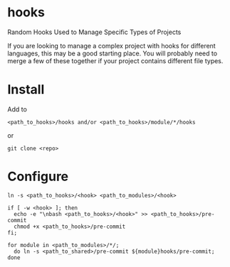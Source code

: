 hooks
========

Random Hooks Used to Manage Specific Types of Projects

If you are looking to manage a complex project with hooks for different languages, this may be a good starting place.
You will probably need to merge a few of these together if your project contains different file types.

# Install

Add to 
```
<path_to_hooks>/hooks and/or <path_to_hooks>/module/*/hooks
```

or 
```
git clone <repo>
```

# Configure

```
ln -s <path_to_hooks>/<hook> <path_to_modules>/<hook>

if [ -w <hook> ]; then 
  echo -e "\nbash <path_to_hooks>/<hook>" >> <path_to_hooks>/pre-commit
  chmod +x <path_to_hooks>/pre-commit
fi;

for module in <path_to_modules>/*/;
  do ln -s <path_to_shared>/pre-commit ${module}hooks/pre-commit;
done
```

